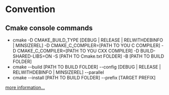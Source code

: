 # Convention

## Cmake console commands

- cmake -D CMAKE_BUILD_TYPE [DEBUG | RELEASE | RELWITHDEBINFO | MINSIZEREL] -D CMAKE_C_COMPILER=[PATH TO YOU C COMPILER] -D CMAKE_C_COMPILER=[PATH TO YOU CXX COMPILER] -D BUILD-SHARED-LIBS=ON -S [PATH TO Cmake.txt FOLDER] -B [PATH TO BUILD FOLDER]
- cmake --build [PATH TO BUILD FOLDER] --config [DEBUG | RELEASE | RELWITHDEBINFO | MINSIZEREL] --parallel
- cmake --install [PATH TO BUILD FOLDER] --prefix [TARGET PREFIX]

[more information...](./UsefullVariables.md)